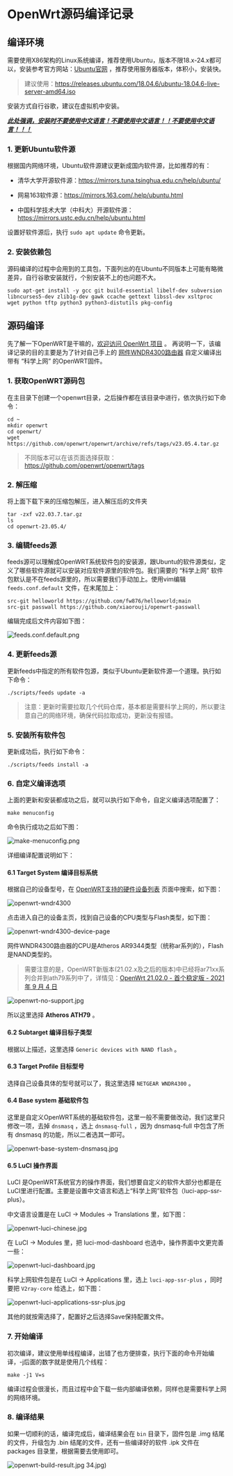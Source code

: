 # OpenWrt源码编译记录

## 编译环境

需要使用X86架构的Linux系统编译，推荐使用Ubuntu，版本不限18.x-24.x都可以，安装参考官方网站：[Ubuntu官网](https://ubuntu.com/) ，推荐使用服务器版本，体积小，安装快。

> 建议使用：https://releases.ubuntu.com/18.04.6/ubuntu-18.04.6-live-server-amd64.iso

安装方式自行谷歌，建议在虚拟机中安装。 

***<u>此处强调，安装时不要使用中文语言！不要使用中文语言！！不要使用中文语言！！！</u>***

### 1. 更新Ubuntu软件源

根据国内网络环境，Ubuntu软件源建议更新成国内软件源，比如推荐的有：

* 清华大学开源软件源：https://mirrors.tuna.tsinghua.edu.cn/help/ubuntu/

* 网易163软件源：https://mirrors.163.com/.help/ubuntu.html

* 中国科学技术大学（中科大）开源软件源：https://mirrors.ustc.edu.cn/help/ubuntu.html

设置好软件源后，执行 `sudo apt update` 命令更新。


### 2. 安装依赖包

源码编译的过程中会用到的工具包，下面列出的在Ubuntu不同版本上可能有略微差异，自行谷歌安装就行，个别安装不上的也问题不大。

```shell
sudo apt-get install -y gcc git build-essential libelf-dev subversion libncurses5-dev zlib1g-dev gawk ccache gettext libssl-dev xsltproc wget python tftp python3 python3-distutils pkg-config
```

## 源码编译

先了解一下OpenWRT是干嘛的，[欢迎访问 OpenWrt 项目](https://openwrt.org/zh/start) 。
再说明一下，该编译记录的目的主要是为了针对自己手上的 [网件WNDR4300路由器](https://www.netgear.com/support/product/wndr4300/) 自定义编译出带有 “科学上网” 的OpenWRT固件。

### 1. 获取OpenWRT源码包

在主目录下创建一个openwrt目录，之后操作都在该目录中进行，依次执行如下命令：

```shell
cd ~
mkdir openwrt
cd openwrt/
wget https://github.com/openwrt/openwrt/archive/refs/tags/v23.05.4.tar.gz
```

> 不同版本可以在该页面选择获取：https://github.com/openwrt/openwrt/tags

### 2. 解压缩

将上面下载下来的压缩包解压，进入解压后的文件夹

```shell
tar -zxf v22.03.7.tar.gz
ls
cd openwrt-23.05.4/
```

### 3. 编辑feeds源

feeds源可以理解成OpenWRT系统软件包的安装源，跟Ubuntu的软件源类似，定义了哪些软件源就可以安装对应软件源里的软件包。我们需要的 “科学上网” 软件包默认是不在feeds源里的，所以需要我们手动加上。使用vim编辑 `feeds.conf.default` 文件，在末尾加上：

```shell
src-git helloworld https://github.com/fw876/helloworld;main
src-git passwall https://github.com/xiaorouji/openwrt-passwall
```

编辑完成后文件内容如下图：

![feeds.conf.default.png](assets/17224105216993.jpg)

### 4. 更新feeds源

更新feeds中指定的所有软件包源，类似于Ubuntu更新软件源一个道理。执行如下命令：

```shell
./scripts/feeds update -a
```

> 注意：更新时需要拉取几个代码仓库，基本都是需要科学上网的，所以要注意自己的网络环境，确保代码拉取成功，更新没有报错。

### 5. 安装所有软件包

更新成功后，执行如下命令：

```shell
./scripts/feeds install -a
```

### 6. 自定义编译选项

上面的更新和安装都成功之后，就可以执行如下命令，自定义编译选项配置了：

```shell
make menuconfig
```

命令执行成功之后如下图：

![make-menuconfig.png](assets/17224793666524.jpg)

详细编译配置说明如下：

#### 6.1 Target System 编译目标系统

根据自己的设备型号，在 [OpenWRT支持的硬件设备列表](https://openwrt.org/toh/start) 页面中搜索，如下图：

![openwrt-wndr4300](assets/17224793666578.jpg)

点击进入自己的设备主页，找到自己设备的CPU类型与Flash类型，如下图：

![openwrt-wndr4300-device-page](assets/17224793666625.jpg)

网件WNDR4300路由器的CPU是Atheros AR9344类型（统称ar系列的），Flash是NAND类型的。

> 需要注意的是，OpenWRT新版本(21.02.x及之后的版本)中已经将ar71xx系列合并到ath79系列中了，详情见：[OpenWrt 21.02.0 - 首个稳定版 - 2021 年 9 月 4 日](https://openwrt.org/zh/releases/21.02/notes-21.02.0#%E4%B8%8D%E5%86%8D%E6%94%AF%E6%8C%81%E7%9A%84%E8%AE%BE%E5%A4%87)

![openwrt-no-support.jpg](assets/17224184153973.jpg)

所以这里选择 **Atheros ATH79** 。

#### 6.2 Subtarget 编译目标子类型

根据以上描述，这里选择 `Generic devices with NAND flash` 。

#### 6.3 Target Profile 目标型号

选择自己设备具体的型号就可以了，我这里选择 `NETGEAR WNDR4300` 。

#### 6.4 Base system 基础软件包

这里是自定义OpenWRT系统的基础软件包，这里一般不需要做改动，我们这里只修改一项，去掉 `dnsmasq` ，选上 `dnsmasq-full` ，因为 dnsmasq-full 中包含了所有 dnsmasq 的功能，所以二者选其一即可。

![openwrt-base-system-dnsmasq.jpg](assets/17224214228374.jpg)

#### 6.5 LuCI 操作界面

LuCI 是OpenWRT系统官方的操作界面，我们想要自定义的软件大部分也都是在LuCI里进行配置。主要是设置中文语言和选上“科学上网”软件包（luci-app-ssr-plus）。

中文语言设置是在 LuCI -> Modules -> Translations 里，如下图：

![openwrt-luci-chinese.jpg](assets/17224220967717.jpg)

在 LuCI -> Modules 里，把 luci-mod-dashboard 也选中，操作界面中文更完善一些：

![openwrt-luci-dashboard.jpg](assets/17224225116107.jpg)


科学上网软件包是在 LuCI -> Applications 里，选上 `luci-app-ssr-plus` ，同时要把 `V2ray-core` 给选上，如下图：

![openwrt-luci-applications-ssr-plus.jpg](assets/17224793667004.jpg)
 

其他的就按需选择了，配置好之后选择Save保持配置文件。

### 7. 开始编译

初次编译，建议使用单线程编译，出错了也方便排查，执行下面的命令开始编译，-j后面的数字就是使用几个线程：

```shell
make -j1 V=s
```

编译过程会很漫长，而且过程中会下载一些内部编译依赖，同样也是需要科学上网的网络环境。

### 8. 编译结果

如果一切顺利的话，编译完成后，编译结果会在 `bin` 目录下，固件包是 .img 结尾的文件，升级包为 .bin 结尾的文件，还有一些编译好的软件 .ipk 文件在 packages 目录里，根据需要去使用即可。

![openwrt-build-result.jpg](assets/17224230448934.jpg)
34.jpg)
